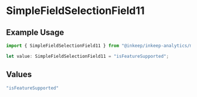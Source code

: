 # SimpleFieldSelectionField11

## Example Usage

```typescript
import { SimpleFieldSelectionField11 } from "@inkeep/inkeep-analytics/models/components";

let value: SimpleFieldSelectionField11 = "isFeatureSupported";
```

## Values

```typescript
"isFeatureSupported"
```